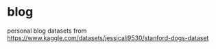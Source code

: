 # blog
personal blog
datasets from https://www.kaggle.com/datasets/jessicali9530/stanford-dogs-dataset

